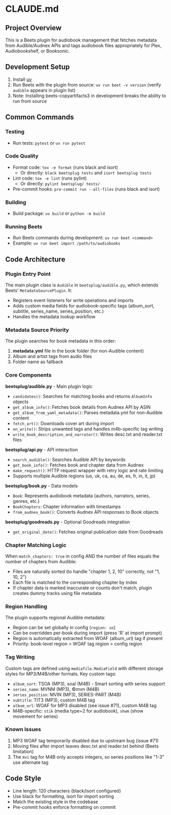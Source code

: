 # CLAUDE.md

## Project Overview

This is a Beets plugin for audiobook management that fetches metadata from Audible/Audnex APIs and tags audiobook files appropriately for Plex, Audiobookshelf, or Booksonic.

## Development Setup

1. Install [uv](https://docs.astral.sh/uv/#getting-started)
2. Run Beets with the plugin from source: `uv run beet -v version` (verify `audible` appears in plugin list)
3. Note: Installing beets-copyartifacts3 in development breaks the ability to run from source

## Common Commands

### Testing

- Run tests: `pytest` or `uv run pytest`

### Code Quality

- Format code: `tox -e format` (runs black and isort)
  - Or directly: `black beetsplug tests` and `isort beetsplug tests`
- Lint code: `tox -e lint` (runs pylint)
  - Or directly: `pylint beetsplug/ tests/`
- Pre-commit hooks: `pre-commit run --all-files` (runs black and isort)

### Building

- Build package: `uv build` or `python -m build`

### Running Beets

- Run Beets commands during development: `uv run beet <command>`
- Example: `uv run beet import /path/to/audiobooks`

## Code Architecture

### Plugin Entry Point

The main plugin class is `Audible` in `beetsplug/audible.py`, which extends Beets' `MetadataSourcePlugin`. It:

- Registers event listeners for write operations and imports
- Adds custom media fields for audiobook-specific tags (album_sort, subtitle, series_name, series_position, etc.)
- Handles the metadata lookup workflow

### Metadata Source Priority

The plugin searches for book metadata in this order:

1. **metadata.yml** file in the book folder (for non-Audible content)
2. Album and artist tags from audio files
3. Folder name as fallback

### Core Components

**beetsplug/audible.py** - Main plugin logic

- `candidates()`: Searches for matching books and returns `AlbumInfo` objects
- `get_album_info()`: Fetches book details from Audnex API by ASIN
- `get_album_from_yaml_metadata()`: Parses metadata.yml for non-Audible content
- `fetch_art()`: Downloads cover art during import
- `on_write()`: Strips unwanted tags and handles m4b-specific tag writing
- `write_book_description_and_narrator()`: Writes desc.txt and reader.txt files

**beetsplug/api.py** - API interaction

- `search_audible()`: Searches Audible API by keywords
- `get_book_info()`: Fetches book and chapter data from Audnex
- `make_request()`: HTTP request wrapper with retry logic and rate limiting
- Supports multiple Audible regions (us, uk, ca, au, de, es, fr, in, it, jp)

**beetsplug/book.py** - Data models

- `Book`: Represents audiobook metadata (authors, narrators, series, genres, etc.)
- `BookChapters`: Chapter information with timestamps
- `from_audnex_book()`: Converts Audnex API responses to Book objects

**beetsplug/goodreads.py** - Optional Goodreads integration

- `get_original_date()`: Fetches original publication date from Goodreads

### Chapter Matching Logic

When `match_chapters: true` in config AND the number of files equals the number of chapters from Audible:

- Files are naturally sorted (to handle "chapter 1, 2, 10" correctly, not "1, 10, 2")
- Each file is matched to the corresponding chapter by index
- If chapter data is marked inaccurate or counts don't match, plugin creates dummy tracks using file metadata

### Region Handling

The plugin supports regional Audible metadata:

- Region can be set globally in config (`region: us`)
- Can be overridden per-book during import (press 'R' at import prompt)
- Region is automatically extracted from WOAF (album_url) tag if present
- Priority: book-level region > WOAF tag region > config region

### Tag Writing

Custom tags are defined using `mediafile.MediaField` with different storage styles for MP3/M4B/other formats. Key custom tags:

- `album_sort`: TSOA (MP3), soal (M4B) - Smart sorting with series support
- `series_name`: MVNM (MP3), ©mvn (M4B)
- `series_position`: MVIN (MP3), SERIES-PART (M4B)
- `subtitle`: TIT3 (MP3), custom M4B tag
- `album_url`: WOAF for MP3 disabled (see issue #71), custom M4B tag
- M4B-specific: `stik` (media type=2 for audiobook), `shwm` (show movement for series)

### Known Issues

1. MP3 WOAF tag temporarily disabled due to upstream bug (issue #71)
2. Moving files after import leaves desc.txt and reader.txt behind (Beets limitation)
3. The `mvi` tag for M4B only accepts integers, so series positions like "1-3" use alternate tag

## Code Style

- Line length: 120 characters (black/isort configured)
- Use black for formatting, isort for import sorting
- Match the existing style in the codebase
- Pre-commit hooks enforce formatting on commit
